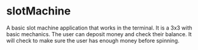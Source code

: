 # slotMachine

A basic slot machine application that works in the terminal.  It is a 3x3 with basic mechanics.  The user can deposit money and check their balance. It will check to make sure the user has enough money before spinning.
